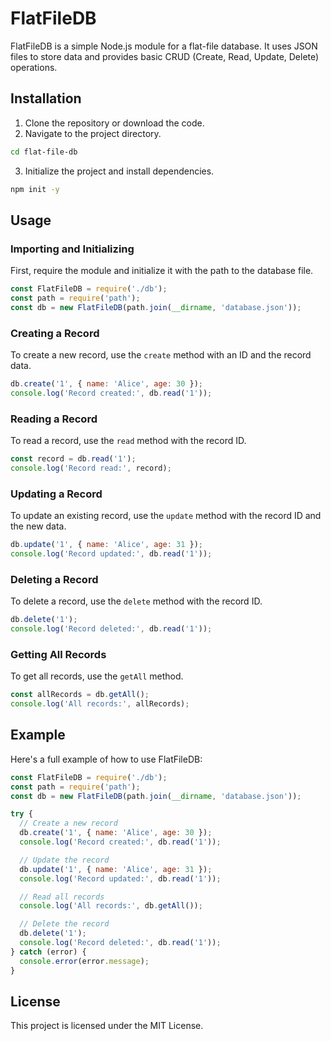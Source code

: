 # FlatFileDB

FlatFileDB is a simple Node.js module for a flat-file database. It uses JSON files to store data and provides basic CRUD (Create, Read, Update, Delete) operations.

## Installation

1. Clone the repository or download the code.
2. Navigate to the project directory.

```sh
cd flat-file-db
```

3. Initialize the project and install dependencies.

```sh
npm init -y
```

## Usage

### Importing and Initializing

First, require the module and initialize it with the path to the database file.

```js
const FlatFileDB = require('./db');
const path = require('path');
const db = new FlatFileDB(path.join(__dirname, 'database.json'));
```

### Creating a Record

To create a new record, use the `create` method with an ID and the record data.

```js
db.create('1', { name: 'Alice', age: 30 });
console.log('Record created:', db.read('1'));
```

### Reading a Record

To read a record, use the `read` method with the record ID.

```js
const record = db.read('1');
console.log('Record read:', record);
```

### Updating a Record

To update an existing record, use the `update` method with the record ID and the new data.

```js
db.update('1', { name: 'Alice', age: 31 });
console.log('Record updated:', db.read('1'));
```

### Deleting a Record

To delete a record, use the `delete` method with the record ID.

```js
db.delete('1');
console.log('Record deleted:', db.read('1'));
```

### Getting All Records

To get all records, use the `getAll` method.

```js
const allRecords = db.getAll();
console.log('All records:', allRecords);
```

## Example

Here's a full example of how to use FlatFileDB:

```js
const FlatFileDB = require('./db');
const path = require('path');
const db = new FlatFileDB(path.join(__dirname, 'database.json'));

try {
  // Create a new record
  db.create('1', { name: 'Alice', age: 30 });
  console.log('Record created:', db.read('1'));

  // Update the record
  db.update('1', { name: 'Alice', age: 31 });
  console.log('Record updated:', db.read('1'));

  // Read all records
  console.log('All records:', db.getAll());

  // Delete the record
  db.delete('1');
  console.log('Record deleted:', db.read('1'));
} catch (error) {
  console.error(error.message);
}
```

## License

This project is licensed under the MIT License.
